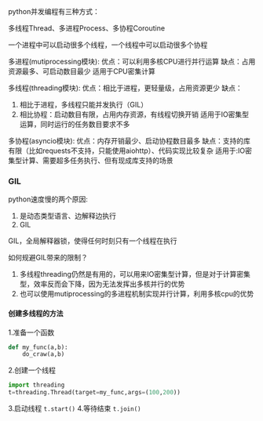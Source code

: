 python并发编程有三种方式：

多线程Thread、多进程Process、多协程Coroutine

一个进程中可以启动很多个线程，一个线程中可以启动很多个协程

多进程(mutiprocessing模块):
优点：可以利用多核CPU进行并行运算
缺点：占用资源最多、可启动数目最少
适用于CPU密集计算

多线程(threading模块):
优点：相比于进程，更轻量级，占用资源更少
缺点：
1. 相比于进程，多线程只能并发执行（GIL）
2. 相比协程：启动数目有限，占用内存资源，有线程切换开销
适用于IO密集型运算，同时运行的任务数目要求不多

多协程(asyncio模块):
优点：内存开销最少、启动协程数目最多
缺点：支持的库有限（比如requests不支持，只能使用aiohttp）、代码实现比较复杂
适用于:IO密集型计算、需要超多任务执行、但有现成库支持的场景

### GIL
python速度慢的两个原因:
1. 是动态类型语言、边解释边执行
2. GIL

GIL，全局解释器锁，使得任何时刻只有一个线程在执行

如何规避GIL带来的限制？
1. 多线程threading仍然是有用的，可以用来IO密集型计算，但是对于计算密集型，效率反而会下降，因为无法发挥出多核并行的优势
2. 也可以使用mutiprocessing的多进程机制实现并行计算，利用多核cpu的优势

#### 创建多线程的方法
1.准备一个函数
```python
def my_func(a,b):
	do_craw(a,b)
```
2.创建一个线程
```python
import threading
t=threading.Thread(target=my_func,args=(100,200))
```
3.启动线程
`t.start()`
4.等待结束
`t.join()`